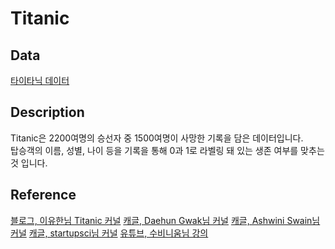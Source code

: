 # Titanic

## Data
[타이타닉 데이터](https://www.kaggle.com/c/titanic/overview)

## Description
Titanic은 2200여명의 승선자 중 1500여명이 사망한 기록을 담은 데이터입니다.  
탑승객의 이름, 성별, 나이 등을 기록을 통해 0과 1로 라벨링 돼 있는 생존 여부를 맞추는 것 입니다.

## Reference
[블로그, 이유한님 Titanic 커널](https://kaggle-kr.tistory.com/17?category=868316)
[캐글, Daehun Gwak님 커널](https://kaggle-kr.tistory.com/17?category=868316)
[캐글, Ashwini Swain님 커널](https://www.kaggle.com/ash316/eda-to-prediction-dietanic)
[캐글, startupsci님 커널](https://www.kaggle.com/startupsci/titanic-data-science-solutions)
[유튜브, 수비니움님 강의](https://www.youtube.com/watch?v=bGGnlvsS8ao)
